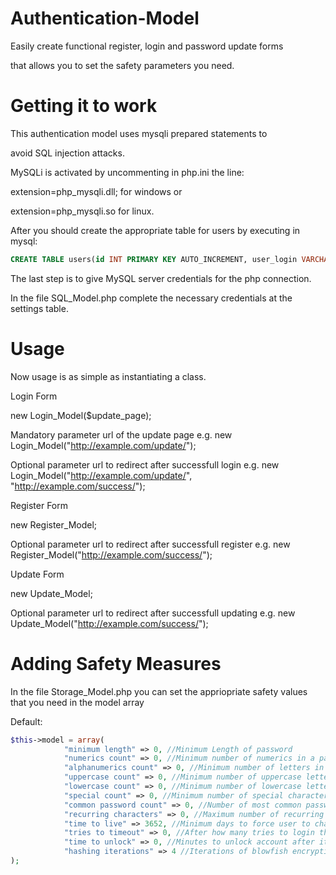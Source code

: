 # Authentication-Model
Easily create functional register, login and password update forms

that allows you to set the safety parameters you need.

# Getting it to work
This authentication model uses mysqli prepared statements to

avoid SQL injection attacks. 

MySQLi is activated by uncommenting in php.ini the line:

extension=php_mysqli.dll; for windows or

extension=php_mysqli.so for linux.

After you should create the appropriate table for users by executing in mysql:

```sql
CREATE TABLE users(id INT PRIMARY KEY AUTO_INCREMENT, user_login VARCHAR(20) UNIQUE NOT NULL, email VARCHAR(100) UNIQUE NOT NULL, password VARCHAR(100) NOT NULL, last_update TIMESTAMP DEFAULT CURRENT_TIMESTAMP, failed_tries INT NOT NULL DEFAULT 0, locked_time TIMESTAMP DEFAULT 0);
```

The last step is to give MySQL server credentials for the php connection.

In the file SQL_Model.php complete the necessary credentials at the settings table.

# Usage

Now usage is as simple as instantiating a class.

Login Form

new Login_Model($update_page);

Mandatory parameter url of the update page e.g. new Login_Model("http://example.com/update/");

Optional parameter url to redirect after successfull login e.g. new Login_Model("http://example.com/update/", "http://example.com/success/");

Register Form

new Register_Model;

Optional parameter url to redirect after successfull register e.g. new Register_Model("http://example.com/success/");

Update Form

new Update_Model;

Optional parameter url to redirect after successfull updating e.g. new Update_Model("http://example.com/success/");

# Adding Safety Measures

In the file Storage_Model.php you can set the appriopriate safety values that you need in the model array

Default:

```php
$this->model = array(
            "minimum length" => 0, //Minimum Length of password
            "numerics count" => 0, //Minimum number of numerics in a password
            "alphanumerics count" => 0, //Minimum number of letters in a password
            "uppercase count" => 0, //Minimum number of uppercase letters in a password
            "lowercase count" => 0, //Minimum number of lowercase letters in a password
            "special count" => 0, //Minimum number of special characters in a password
            "common password count" => 0, //Number of most common passwords to check
            "recurring characters" => 0, //Maximum number of recurring characters or numbers. Default is 0 that means the user is allowed to repeat infinite same characters
            "time to live" => 3652, //Minimum days to force user to change his password. Default 10 years or 3652 days
            "tries to timeout" => 0, //After how many tries to login the account is locked. Default is 0 that means the user is allowed to try infinite times
            "time to unlock" => 0, //Minutes to unlock account after it's been locked out
            "hashing iterations" => 4 //Iterations of blowfish encryption algorithm. Least iterations allowed is 4
);
```
